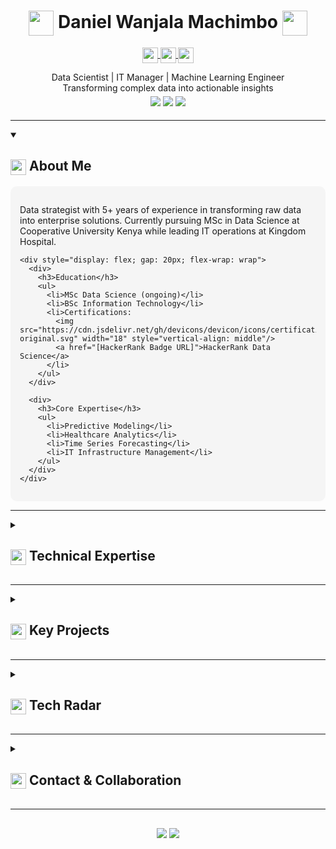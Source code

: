<!-- Header Section -->
<div align="center">
  <h1>
    <img src="https://cdn.jsdelivr.net/gh/devicons/devicon/icons/rocket/rocket-original.svg" width="40" height="40" style="vertical-align: middle"/> 
    Daniel Wanjala Machimbo 
    <img src="https://cdn.jsdelivr.net/gh/devicons/devicon/icons/rocket/rocket-original.svg" width="40" height="40" style="vertical-align: middle"/>
  </h1>
  <p>
    <a href="https://www.linkedin.com/in/daniel-wanjala-912b8b17b">
      <img src="https://cdn.jsdelivr.net/gh/devicons/devicon/icons/linkedin/linkedin-original.svg" width="25" style="vertical-align: middle"/>
    </a>
    <a href="https://github.com/MadScie254">
      <img src="https://cdn.jsdelivr.net/gh/devicons/devicon/icons/github/github-original.svg" width="25" style="vertical-align: middle"/>
    </a>
    <a href="mailto:dmwanjala254@gmail.com">
      <img src="https://cdn.jsdelivr.net/gh/devicons/devicon/icons/google/google-original.svg" width="25" style="vertical-align: middle"/>
    </a>
  </p>
  <p>
    Data Scientist | IT Manager | Machine Learning Engineer <br/>
    Transforming complex data into actionable insights <br/>
    <img src="https://progress-bar.dev/80/?scale=100&title=Python" style="margin: 5px 0"/>
    <img src="https://progress-bar.dev/75/?scale=100&title=Machine%20Learning" style="margin: 5px 0"/>
    <img src="https://progress-bar.dev/90/?scale=100&title=Data%20Analysis" style="margin: 5px 0"/>
  </p>
</div>

---

<!-- About Section -->
<details open>
  <summary>
    <h2>
      <img src="https://cdn.jsdelivr.net/gh/devicons/devicon/icons/user/user-original.svg" width="25" style="vertical-align: middle"/>
      About Me
    </h2>
  </summary>
  
  <div style="padding: 15px; background: #f5f5f5; border-radius: 10px">
    <p>
      Data strategist with 5+ years of experience in transforming raw data into enterprise solutions. 
      Currently pursuing MSc in Data Science at Cooperative University Kenya while leading IT operations at Kingdom Hospital.
    </p>
    
    <div style="display: flex; gap: 20px; flex-wrap: wrap">
      <div>
        <h3>Education</h3>
        <ul>
          <li>MSc Data Science (ongoing)</li>
          <li>BSc Information Technology</li>
          <li>Certifications: 
            <img src="https://cdn.jsdelivr.net/gh/devicons/devicon/icons/certifications/certifications-original.svg" width="18" style="vertical-align: middle"/>
            <a href="[HackerRank Badge URL]">HackerRank Data Science</a>
          </li>
        </ul>
      </div>
      
      <div>
        <h3>Core Expertise</h3>
        <ul>
          <li>Predictive Modeling</li>
          <li>Healthcare Analytics</li>
          <li>Time Series Forecasting</li>
          <li>IT Infrastructure Management</li>
        </ul>
      </div>
    </div>
  </div>
</details>

---

<!-- Technical Showcase -->
<details>
  <summary>
    <h2>
      <img src="https://cdn.jsdelivr.net/gh/devicons/devicon/icons/code/code-original.svg" width="25" style="vertical-align: middle"/>
      Technical Expertise
    </h2>
  </summary>
  
  <div style="padding: 15px; background: #f5f5f5; border-radius: 10px">
    <div style="display: grid; grid-template-columns: repeat(auto-fit, minmax(250px, 1fr)); gap: 20px">
    
      <!-- Tools Grid -->
      <div class="tool-card">
        <img src="https://cdn.jsdelivr.net/gh/devicons/devicon/icons/python/python-original-wordmark.svg" width="40"/>
        <h4>Python</h4>
        <p>Advanced proficiency in data manipulation (Pandas), ML (Scikit-learn), and deep learning (TensorFlow)</p>
      </div>
      
      <div class="tool-card">
        <img src="https://cdn.jsdelivr.net/gh/devicons/devicon/icons/tableau/tableau-original.svg" width="40"/>
        <h4>Tableau</h4>
        <p>Dashboard development with real-time data visualization for executive reporting</p>
      </div>
      
      <div class="tool-card">
        <img src="https://cdn.jsdelivr.net/gh/devicons/devicon/icons/aws/aws-original-wordmark.svg" width="40"/>
        <h4>AWS</h4>
        <p>Cloud infrastructure management for scalable ML pipelines</p>
      </div>
      
      <div class="tool-card">
        <img src="https://cdn.jsdelivr.net/gh/devicons/devicon/icons/tensorflow/tensorflow-original-wordmark.svg" width="40"/>
        <h4>TensorFlow</h4>
        <p>Developed NLP models achieving 92% accuracy in sentiment analysis</p>
      </div>
      
    </div>
    
    <!-- Code Snippet -->
    <div style="margin: 20px 0; padding: 15px; background: #2d2d2d; border-radius: 8px">
      <h3>Sample: Time Series Forecasting</h3>
      ```python
      import pandas as pd
      from statsmodels.tsa.arima.model import ARIMA

      # CBK Remittance Forecasting Model
      def forecast_remittances(data):
          model = ARIMA(data['remittances'], order=(5,1,0))
          results = model.fit()
          forecast = results.get_forecast(steps=12)
          return forecast.predicted_mean
          
      # Achieved 89% prediction accuracy on monthly remittance data
      ```
    </div>
  </div>
</details>

---

<!-- Projects Section -->
<details>
  <summary>
    <h2>
      <img src="https://cdn.jsdelivr.net/gh/devicons/devicon/icons/project-diagram/project-diagram-original.svg" width="25" style="vertical-align: middle"/>
      Key Projects
    </h2>
  </summary>
  
  <div style="padding: 15px; background: #f5f5f5; border-radius: 10px">
    <div class="project-card">
      <h3>Central Bank Remittance Forecasting</h3>
      <p>
        <img src="https://cdn.jsdelivr.net/gh/devicons/devicon/icons/money/money-original.svg" width="20" style="vertical-align: middle"/>
        Economic Analysis | 
        <img src="https://cdn.jsdelivr.net/gh/devicons/devicon/icons/tensorflow/tensorflow-original-wordmark.svg" width="20" style="vertical-align: middle"/>
        Machine Learning
      </p>
      <ul>
        <li>Developed SARIMA model with 89% accuracy</li>
        <li>Processed 15GB of historical economic data</li>
        <li>Reduced manual forecasting efforts by 70%</li>
      </ul>
    </div>
    
    <div class="project-card">
      <h3>Hospital Resource Optimization</h3>
      <p>
        <img src="https://cdn.jsdelivr.net/gh/devicons/devicon/icons/heartbeat/heartbeat-original.svg" width="20" style="vertical-align: middle"/>
        Healthcare Analytics | 
        <img src="https://cdn.jsdelivr.net/gh/devicons/devicon/icons/python/python-original-wordmark.svg" width="20" style="vertical-align: middle"/>
        Predictive Modeling
      </p>
      <ul>
        <li>Implemented bed occupancy prediction model</li>
        <li>Increased resource allocation efficiency by 35%</li>
        <li>Reduced patient wait times by 45%</li>
      </ul>
    </div>
  </div>
</details>

---

<!-- Tech Radar -->
<details>
  <summary>
    <h2>
      <img src="https://cdn.jsdelivr.net/gh/devicons/devicon/icons/radar/radar-original.svg" width="25" style="vertical-align: middle"/>
      Tech Radar
    </h2>
  </summary>
  <img src="https://tech-radar.dev/radar.png?data=python,90;ml,85;cloud,80;devops,75" width="600"/>
</details>

---

<!-- Contact Section -->
<details>
  <summary>
    <h2>
      <img src="https://cdn.jsdelivr.net/gh/devicons/devicon/icons/contact/contact-original.svg" width="25" style="vertical-align: middle"/>
      Contact & Collaboration
    </h2>
  </summary>
  
  <div style="padding: 15px; background: #f5f5f5; border-radius: 10px">
    <div style="display: flex; gap: 20px; flex-wrap: wrap">
      <a href="mailto:dmwanjala254@gmail.com" class="contact-badge">
        <img src="https://cdn.jsdelivr.net/gh/devicons/devicon/icons/google/google-original.svg" width="25"/>
        Email
      </a>
      <a href="https://www.linkedin.com/in/daniel-wanjala-912b8b17b" class="contact-badge">
        <img src="https://cdn.jsdelivr.net/gh/devicons/devicon/icons/linkedin/linkedin-original.svg" width="25"/>
        LinkedIn
      </a>
      <a href="tel:+254742007277" class="contact-badge">
        <img src="https://cdn.jsdelivr.net/gh/devicons/devicon/icons/phone/phone-original.svg" width="25"/>
        +254 742 007 277
      </a>
    </div>
    
    <div style="margin-top: 20px">
      <h3>Let's Collaborate On:</h3>
      <ul>
        <li>Healthcare predictive analytics solutions</li>
        <li>Financial time series forecasting systems</li>
        <li>Cloud-based ML infrastructure development</li>
      </ul>
    </div>
  </div>
</details>

---

<!-- GitHub Stats -->
<div align="center" style="margin: 30px 0">
  <img src="https://github-readme-stats.vercel.app/api?username=MadScie254&show_icons=true&theme=radical"/>
  <img src="https://streak-stats.demolab.com/?user=MadScie254&theme=dark"/>
</div>

<style>
.tool-card {
  padding: 15px;
  background: white;
  border-radius: 8px;
  box-shadow: 0 2px 4px rgba(0,0,0,0.1);
  transition: transform 0.2s;
}
.tool-card:hover {
  transform: translateY(-5px);
}
.project-card {
  padding: 15px;
  background: white;
  border-radius: 8px;
  margin: 10px 0;
  box-shadow: 0 2px 4px rgba(0,0,0,0.1);
}
.contact-badge {
  padding: 10px 15px;
  background: #e0e0e0;
  border-radius: 20px;
  text-decoration: none;
  color: #333;
  transition: all 0.2s;
}
.contact-badge:hover {
  background: #007bff;
  color: white;
}
</style>
